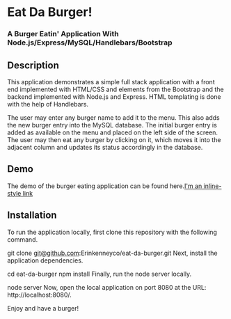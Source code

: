 # Eat Da Burger!
### A Burger Eatin' Application With Node.js/Express/MySQL/Handlebars/Bootstrap

## Description
This application demonstrates a simple full stack application with a front end implemented with HTML/CSS and elements from the Bootstrap and the backend implemented with Node.js and Express. HTML templating is done with the help of Handlebars.

The user may enter any burger name to add it to the menu. This also adds the new burger entry into the MySQL database. The initial burger entry is added as available on the menu and placed on the left side of the screen. The user may then eat any burger by clicking on it, which moves it into the adjacent column and updates its status accordingly in the database.

## Demo
The demo of the burger eating application can be found here.[I'm an inline-style link](https://www.google.com)

## Installation
To run the application locally, first clone this repository with the following command.

git clone git@github.com:Erinkenneyco/eat-da-burger.git
Next, install the application dependencies.

cd eat-da-burger
npm install
Finally, run the node server locally.

node server
Now, open the local application on port 8080 at the URL: http://localhost:8080/.

Enjoy and have a burger!